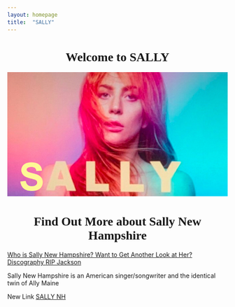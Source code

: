 ```yaml
---
layout: homepage
title:  "SALLY"
---
```

<center><h1 style="font-family:Copperplate;">Welcome to SALLY</h1></center>

<center><img src="/assets/sally-poster.jpg" alt="Poster"></center>


<center><h1 style="font-family:Copperplate;">Find Out More about Sally New Hampshire</h1></center>

 <a class="post-link" href="/SALLYNH/">
            Who is Sally New Hampshire?
 </a>

<a class="post-link" href="/jekyll/update/2019/02/23/AnotherLook.html">
    Want to Get Another Look at Her?
</a>

<a class="post-link" href="/jekyll/update/2018/05/06/Discography.html">
    Discography
 </a>

<a class="post-link" href="/jekyll/update/2018/10/05/RIP-JACKSON.html">
    RIP Jackson
</a>


<p>Sally New Hampshire is an American singer/songwriter and the identical twin of Ally Maine

New Link <a href="https://charlottejohnston.github.io/SALLYNH/">SALLY NH</a>

</p>



<!-- <button type="button" onclick="alert('You are officially a real fan!!')">Click Here to Join Sally's Fan Club</button> -->
